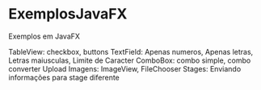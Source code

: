 # ExemplosJavaFX
Exemplos em JavaFX

TableView:
  checkbox,
  buttons
TextField:
   Apenas numeros,
   Apenas letras,
   Letras maiusculas,
   Limite de Caracter
ComboBox:
  combo simple,
  combo converter
Upload Imagens:
   ImageView,
   FileChooser
Stages:
  Enviando informações para stage diferente
   
